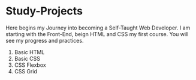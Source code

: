 # Study-Projects
Here begins my Journey into becoming a Self-Taught Web Developer.
I am starting with the Front-End, beign HTML and CSS my first course.
You will see my progress and practices.

1) Basic HTML
2) Basic CSS
3) CSS Flexbox 
4) CSS Grid 
